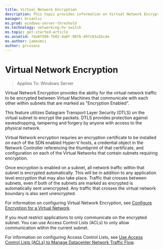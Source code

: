 ```yaml
---
title: Virtual Network Encryption
description: This topic provides information on Virtual Network Encryption for Software Defined Networking in Windows Server
manager: brianlic
ms.prod: windows-server-threshold
ms.technology: networking-hv-switch
ms.topic: get-started-article
ms.assetid: 7da0f509-7b02-4a0f-90fb-d97c83a2bc4e
ms.author: jamesmci
author: grcusanz
---
```

# Virtual Network Encryption

>Applies To: Windows Server

Virtual Network Encryption provides the ability for the virtual network traffic to be encrypted between Virtual Machines that communicate with each other within subnets that are marked as "Encryption Enabled".

This feature utilizes Datagram Transport Layer Security (DTLS) on the virtual subnet to encrypt the packets.  DTLS provides protection against eavesdropping, tampering and forgery by anyone with access to the physical network.

Virtual Network encryption requries an encryption certificate to be installed on each of the SDN enabled Hyper-V hosts, a credential object in the Network Controller referencing the thumbprint of that certificate, and configuration on each of the Virtual Networks that contain subnets requiring encryption.

Once encryption is enabled on a subnet, all network traffic within that subnet is encrypted automatically.  This will be in addition to any application level encryption that may also take place.  Traffic that crosses between subnets, even if both of the subnets are marked as encrypted is automatically sent unencrypted.  Any traffic that crosses the virtual network boundary is also sent unencrypted.

For information on configuring Virtual Network Encryption, see [Configure Encryption for a Virtual Network](./sdn-1709-config-encryption.md).

If you must restrict applications to only communicate on the encrypted subnet.  You can use Access Control Lists (ACLs) to only allow communication within the current subnet.  

For information on configuring Access Control Lists, see [Use Access Control Lists (ACLs) to Manage Datacenter Network Traffic Flow](../manage/use-acls-for-traffic-flow.md).